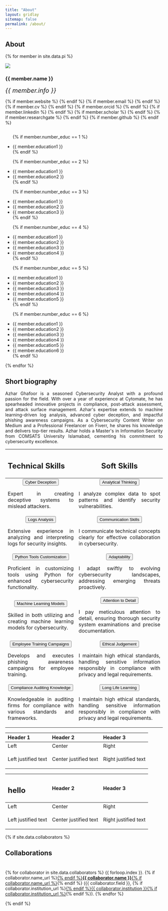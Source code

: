```yaml
---
title: "About"
layout: gridlay
sitemap: false
permalink: /about/
---
```


## About 


{% for member in site.data.pi %}

<div class="row">
  <img src="{{ site.url }}{{ site.baseurl }}/images/team/{{ member.photo-large }}" class="img-responsive avatar-about" />
  <h3>{{ member.name }}</h3>
  <i style="font-size:20px">{{ member.info }}</i><br>

  {% if member.website %}<a href="{{ member.website }}" target="_blank"><i class="fa fa-home fa-3x"></i></a> {% endif %}
  {% if member.email %}<a href="mailto:{{ member.email }}" target="_blank"><i class="fa fa-envelope-square fa-3x"></i></a> {% endif %}
  {% if member.cv %} <a href="{{ member.cv }}" target="_blank"><i class="ai ai-cv-square ai-3x"></i></a> {% endif %}
  {% if member.orcid %} <a href="{{ member.orcid }}" target="_blank"><i class="ai ai-orcid-square ai-3x"></i></a> {% endif %}
  {% if member.linkedin %} <a href="{{ member.linkedin }}" target="_blank"><i class="fa fa-linkedin-square fa-3x"></i></a> {% endif %}
  {% if member.scholar %} <a href="{{ member.scholar }}" target="_blank"><i class="ai ai-google-scholar-square ai-3x"></i></a> {% endif %}
  {% if member.researchgate %} <a href="{{ member.researchgate }}" target="_blank"><i class="ai ai-researchgate-square ai-3x"></i></a> {% endif %}
  {% if member.github %} <a href="{{ member.github }}" target="_blank"><i class="fa fa-github-square fa-3x"></i></a> {% endif %}
  <ul style="overflow: hidden">

  {% if member.number_educ == 1 %}
  <li> {{ member.education1 }} </li>
  {% endif %}

  {% if member.number_educ == 2 %}
  <li> {{ member.education1 }} </li>
  <li> {{ member.education2 }} </li>
  {% endif %}

  {% if member.number_educ == 3 %}
  <li> {{ member.education1 }} </li>
  <li> {{ member.education2 }} </li>
  <li> {{ member.education3 }} </li>
  {% endif %}

  {% if member.number_educ == 4 %}
  <li> {{ member.education1 }} </li>
  <li> {{ member.education2 }} </li>
  <li> {{ member.education3 }} </li>
  <li> {{ member.education4 }} </li>
  {% endif %}

  {% if member.number_educ == 5 %}
  <li> {{ member.education1 }} </li>
  <li> {{ member.education2 }} </li>
  <li> {{ member.education3 }} </li>
  <li> {{ member.education4 }} </li>
  <li> {{ member.education5 }} </li>
  {% endif %}

  {% if member.number_educ == 6 %}
  <li> {{ member.education1 }} </li>
  <li> {{ member.education2 }} </li>
  <li> {{ member.education3 }} </li>
  <li> {{ member.education4 }} </li>
  <li> {{ member.education5 }} </li>
  <li> {{ member.education6 }} </li>
  {% endif %}

  </ul>
</div>

{% endfor %}

## Short biography

<div class="short-bio">
 <p align="justify">Azhar Ghafoor is a seasoned Cybersecurity Analyst with a profound passion for the field. With over a year of experience at Cytomate, he has spearheaded innovative projects in compliance, post-attack assessment, and attack surface management. Azhar's expertise extends to machine learning-driven log analysis, advanced cyber deception, and impactful phishing awareness campaigns. As a Cybersecurity Content Writer on Medium and a Professional Freelancer on Fiverr, he shares his knowledge and delivers top-tier results. Azhar holds a Master's in Information Security from COMSATS University Islamabad, cementing his commitment to cybersecurity excellence.</p>
</div>





|  <h2 style="text-align: justify;"> Technical Skills </h2> | <h2 style="text-align: center;"> Soft Skills </h2>  |
|:----------------------------------:|:-----------------------------:|
| <button class="btn-completed">Cyber Deception</button> <p align="justify">Expert in creating deceptive systems to mislead attackers. </p> | <button class="btn-completed">Analytical Thinking</button> <p align="justify"> I analyze complex data to spot patterns and identify security vulnerabilities. </p> |
| <button class="btn-completed">Logs Analysis</button> <p align="justify">Extensive experience in analyzing and interpreting logs for security insights. </p> | <button class="btn-completed">Communication Skills</button>  <p align="justify">I communicate technical concepts clearly for effective collaboration in cybersecurity. </p> |
| <button class="btn-completed">Python Tools Customization</button> <p align="justify">Proficient in customizing tools using Python for enhanced cybersecurity functionality. </p> | <button class="btn-completed">Adaptability</button> <p align="justify">I adapt swiftly to evolving cybersecurity landscapes, addressing emerging threats proactively.  </p> |
| <button class="btn-completed">Machine Learning Models</button>  <p align="justify">Skilled in both utilizing and creating machine learning models for cybersecurity.   </p> |<button class="btn-completed">Attention to Detail</button> <p align="justify">I pay meticulous attention to detail, ensuring thorough security system examinations and precise documentation.  </p>|
| <button class="btn-completed">Employee Training Campaigns</button>  <p align="justify">Develops and executes phishing awareness campaigns for employee training.   </p> | <button class="btn-completed">Ethical Judgement</button>  <p align="justify">I maintain high ethical standards, handling sensitive information responsibly in compliance with privacy and legal requirements. </p> |
| <button class="btn-completed">Compliance Auditing Knowledge</button>  <p align="justify">Knowledgeable in auditing firms for compliance with various standards and frameworks.  </p>    |<button class="btn-completed">Long Life Learning</button> <p align="justify">I maintain high ethical standards, handling sensitive information responsibly in compliance with privacy and legal requirements. </p>





| Header 1 | Header 2 | Header 3 |
|:---------|:---------|:---------|
| Left     | Center   | Right    |
| <p style="text-align: justify;">Left justified text</p> | <p style="text-align: justify;">Center justified text</p> | <p style="text-align: justify;">Right justified text</p> |




| <h2>hello</h2>| Header 2 | Header 3 |
|:---------|:---------|:---------|
| Left     | Center   | Right    |
| <p style="text-align: justify;">Left justified text</p> | <p style="text-align: justify;">Center justified text</p> | <p style="text-align: justify;">Right justified text</p> |




{% if site.data.collaborators %}
## Collaborations
<div class="rowl1" style="padding-top: 10px;">

{% for collaborator in site.data.collaborators %}
{{ forloop.index }}. {% if collaborator.name_url %}<a href="{{ collaborator.name_url }}" target="_blank">{% endif %}<strong>{{ collaborator.name }}</strong>{% if collaborator.name_url %}</a>{% endif %} ({{ collaborator.field }}, {% if collaborator.institution_url %}<a href="{{ collaborator.institution_url }}" target="_blank">{% endif %}{{ collaborator.institution }}{% if collaborator.institution_url %}</a>{% endif %}).
{% endfor %}
</div>
{% endif %}


